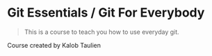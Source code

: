 # Git Essentials / Git For Everybody

> This is a course to teach you how to use everyday git.

Course created by Kalob Taulien
